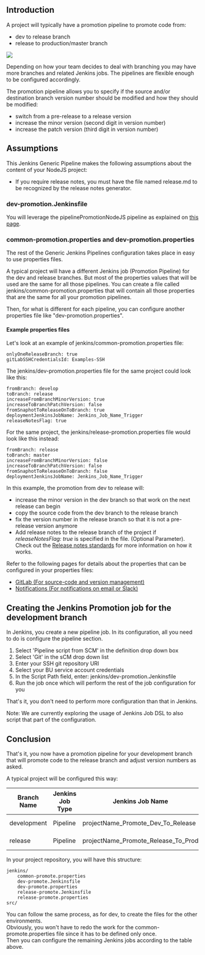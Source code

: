 ## Introduction
A project will typically have a promotion pipeline to promote code from:
- dev to release branch
- release to production/master branch

![](docs/images/promotion-pipelines.png)

Depending on how your team decides to deal with branching you may have more branches and related Jenkins jobs.
The pipelines are flexible enough to be configured accordingly.

The promotion pipeline allows you to specify if the source and/or destination branch version number should be modified and how they should be modified:
  
  * switch from a pre-release to a release version
  * increase the minor version  (second digit in version number)
  * increase the patch version  (third digit in version number)

## Assumptions
This Jenkins Generic Pipeline makes the following assumptions about the content of your NodeJS project:

* If you require release notes, you must have the file named release.md to be recognized by the release notes generator.
  
### dev-promotion.Jenkinsfile

You will leverage the pipelinePromotionNodeJS pipeline as explained on [this page](docs/promotion.md).

### common-promotion.properties and dev-promotion.properties
The rest of the Generic Jenkins Pipelines configuration takes place in easy to use properties files.

A typical project will have a different Jenkins job (Promotion Pipeline) for the dev and release branches.
But most of the properties values that will be used are the same for all those pipelines.
You can create a file called jenkins/common-promotion.properties that will contain all those properties that are the same for all your promotion pipelines.

Then, for what is different for each pipeline, you can configure another properties file like "dev-promotion.properties".

#### Example properties files

Let's look at an example of jenkins/common-promotion.properties file:  
```properties
onlyOneReleaseBranch: true
gitLabSSHCredentialsId: Examples-SSH
```

The jenkins/dev-promotion.properties file for the same project could look like this:

```properties
fromBranch: develop
toBranch: release
increaseFromBranchMinorVersion: true
increaseToBranchPatchVersion: false
fromSnaphotToReleaseOnToBranch: true
deploymentJenkinsJobName: Jenkins_Job_Name_Trigger
releaseNotesFlag: true
```

For the same project, the jenkins/release-promotion.properties file would look like this instead:

```properties
fromBranch: release
toBranch: master
increaseFromBranchMinorVersion: false
increaseToBranchPatchVersion: false
fromSnaphotToReleaseOnToBranch: false
deploymentJenkinsJobName: Jenkins_Job_Name_Trigger
```

In this example, the promotion from dev to release will:
  * increase the minor version in the dev branch so that work on the next release can begin
  * copy the source code from the dev branch to the release branch
  * fix the version number in the release branch so that it is not a pre-release version anymore
  * Add release notes to the release branch of the project if *releaseNotesFlag: true* is specified in the file. (Optional Parameter). Check out the [Release notes standards](https://cpcnissgwp01.americas.manulife.net:23200/display/CETES/Integrating+Automated+Release+Notes+Generation+in+Promotional+Pipelines) for more information on how it works. 

Refer to the following pages for details about the properties that can be configured in your properties files:
 * [GitLab (For source-code and version management)](docs/gitlabpromotion.md)
 * [Notifications (For notifications on email or Slack)](docs/notifications.md)

## Creating the Jenkins Promotion job for the development branch
In Jenkins, you create a new pipeline job.
In its configuration, all you need to do is configure the pipeline section.

1. Select 'Pipeline script from SCM' in the definition drop down box
2. Select 'Git' in the sCM drop down list
3. Enter your SSH git repository URI 
4. Select your BU service account credentials
5. In the Script Path field, enter: jenkins/dev-promotion.Jenkinsfile
6. Run the job once which will perform the rest of the job configuration for you

That's it, you don't need to perform more configuration than that in Jenkins.

Note: We are currently exploring the usage of Jenkins Job DSL to also script that part of the configuration.

## Conclusion
That's it, you now have a promotion pipeline for your development branch that will promote code to the release branch and adjust version numbers as asked.

A typical project will be configured this way:

| Branch Name | Jenkins Job Type | Jenkins Job Name | Jenkinsfile Name | Properties File Name | Jenkins job branches |
| ----------- | ---------------- | ---------------- | ---------------- | -------------------- | -------------------- |
| development | Pipeline | projectName_Promote_Dev_To_Release | dev-promote.Jenkinsfile | dev-promote.properties | dev* |
| release     | Pipeline | projectName_Promote_Release_To_Prod | release-promote.Jenkinsfile | release-promote.properties | release* |

In your project repository, you will have this structure:

```
jenkins/  
    common-promote.properties  
    dev-promote.Jenkinsfile  
    dev-promote.properties  
    release-promote.Jenkinsfile  
    release-promote.properties  
src/
```

You can follow the same process, as for dev, to create the files for the other environments.  
Obviously, you won't have to redo the work for the common-promote.properties file since it has to be defined only once.  
Then you can configure the remaining Jenkins jobs according to the table above.
